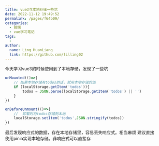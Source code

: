 ```yaml
---
title: vue3与本地存储一些坑
date: 2022-11-12 19:49:52
permalink: /pages/f64b09/
categories:
  - 前端
  - vue学习笔记
tags:
  - 
author: 
  name: Ling HuanLiang
  link: https://github.com/lilling02
---
```

今天学习vue3的时候使用到了本地存储，发现了一些坑

```` js
onMounted(()=>{
    // 如果本地存储有todos的话，就用本地存储的值
    if (localStorage.getItem('todos')){
        todos = JSON.parse(localStorage.getItem('todos') || '')
    }
})

onBeforeUnmount(()=>{
    //  卸载时将todos存储到本地
    localStorage.setItem('todos',JSON.stringify(todos))
})
````

最后发现响应式的数据，存在本地存储里，容易丢失响应式。相当麻烦
建议直接使用pinia实现本地存储。非响应式可以直接存
